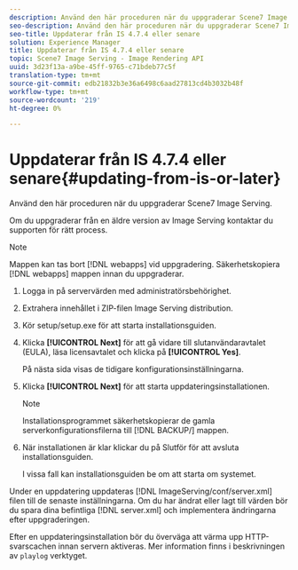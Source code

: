 ```yaml
---
description: Använd den här proceduren när du uppgraderar Scene7 Image Serving.
seo-description: Använd den här proceduren när du uppgraderar Scene7 Image Serving.
seo-title: Uppdaterar från IS 4.7.4 eller senare
solution: Experience Manager
title: Uppdaterar från IS 4.7.4 eller senare
topic: Scene7 Image Serving - Image Rendering API
uuid: 3d23f13a-a9be-45ff-9765-c71bdeb77c5f
translation-type: tm+mt
source-git-commit: edb21832b3e36a6498c6aad27813cd4b3032b48f
workflow-type: tm+mt
source-wordcount: '219'
ht-degree: 0%

---
```



# Uppdaterar från IS 4.7.4 eller senare{#updating-from-is-or-later}

Använd den här proceduren när du uppgraderar Scene7 Image Serving.

Om du uppgraderar från en äldre version av Image Serving kontaktar du supporten för rätt process.

>[!NOTE]
>
>Mappen kan tas bort [!DNL webapps] vid uppgradering. Säkerhetskopiera [!DNL webapps] mappen innan du uppgraderar.

1. Logga in på servervärden med administratörsbehörighet.
1. Extrahera innehållet i ZIP-filen Image Serving distribution.
1. Kör setup/setup.exe för att starta installationsguiden.
1. Klicka **[!UICONTROL Next]** för att gå vidare till slutanvändaravtalet (EULA), läsa licensavtalet och klicka på **[!UICONTROL Yes]**.

   På nästa sida visas de tidigare konfigurationsinställningarna.
1. Klicka **[!UICONTROL Next]** för att starta uppdateringsinstallationen.

   >[!NOTE]
   >
   >Installationsprogrammet säkerhetskopierar de gamla serverkonfigurationsfilerna till [!DNL BACKUP/] mappen.

1. När installationen är klar klickar du på Slutför för att avsluta installationsguiden.

   I vissa fall kan installationsguiden be om att starta om systemet.

Under en uppdatering uppdateras [!DNL ImageServing/conf/server.xml] filen till de senaste inställningarna. Om du har ändrat eller lagt till värden bör du spara dina befintliga [!DNL server.xml] och implementera ändringarna efter uppgraderingen.

Efter en uppdateringsinstallation bör du överväga att värma upp HTTP-svarscachen innan servern aktiveras. Mer information finns i beskrivningen av `playlog` verktyget.
